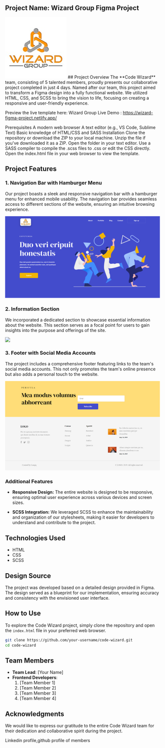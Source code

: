 ## Project Name: Wizard Group Figma Project

<img src="wizardLogo.jpeg">
## Project Overview
The **Code Wizard** team, consisting of 5 talented members, proudly presents our collaborative project completed in just 4 days. Named after our team, this project aimed to transform a Figma design into a fully functional website. We utilized HTML, CSS, and SCSS to bring the vision to life, focusing on creating a responsive and user-friendly experience.

Preview the live template here: Wizard Group Live Demo  : https://wizard-figma-project.netlify.app/

Prerequisites
A modern web browser
A text editor (e.g., VS Code, Sublime Text)
Basic knowledge of HTML/CSS and SASS
Installation
Clone the repository or download the ZIP to your local machine.
Unzip the file if you've downloaded it as a ZIP.
Open the folder in your text editor.
Use a SASS compiler to compile the .scss files to .css or edit the CSS directly.
Open the index.html file in your web browser to view the template.

## Project Features

### 1. Navigation Bar with Hamburger Menu

Our project boasts a sleek and responsive navigation bar with a hamburger menu for enhanced mobile usability. The navigation bar provides seamless access to different sections of the website, ensuring an intuitive browsing experience.

<img src="Navbar-FIgma.png">

### 2. Information Section

We incorporated a dedicated section to showcase essential information about the website. This section serves as a focal point for users to gain insights into the purpose and offerings of the site.

<img src="Body-Figma.png">

### 3. Footer with Social Media Accounts

The project includes a comprehensive footer featuring links to the team's social media accounts. This not only promotes the team's online presence but also adds a personal touch to the website.

<img src="Footer-FIgma.png">

### Additional Features

- **Responsive Design:** The entire website is designed to be responsive, ensuring optimal user experience across various devices and screen sizes.

- **SCSS Integration:** We leveraged SCSS to enhance the maintainability and organization of our stylesheets, making it easier for developers to understand and contribute to the project.

## Technologies Used

- HTML
- CSS
- SCSS

## Design Source

The project was developed based on a detailed design provided in Figma. The design served as a blueprint for our implementation, ensuring accuracy and consistency with the envisioned user interface.

## How to Use

To explore the Code Wizard project, simply clone the repository and open the `index.html` file in your preferred web browser.

```bash
git clone https://github.com/your-username/code-wizard.git
cd code-wizard
```

## Team Members

- **Team Lead**: [Your Name]
- **Frontend Developers**:
  1. [Team Member 1]
  2. [Team Member 2]
  3. [Team Member 3]
  4. [Team Member 4]

## Acknowledgments

We would like to express our gratitude to the entire Code Wizard team for their dedication and collaborative spirit during the project.


Linkedin profile,github profile of members




